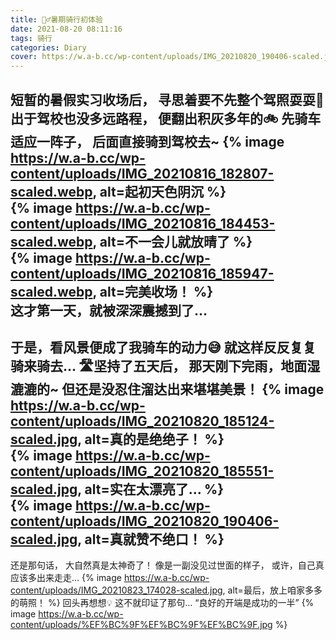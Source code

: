 ```yaml
---
title: 🚴‍♂️暑期骑行初体验
date: 2021-08-20 08:11:16
tags: 骑行
categories: Diary
cover: https://w.a-b.cc/wp-content/uploads/IMG_20210820_190406-scaled.jpg
---
```

短暂的暑假实习收场后，
寻思着要不先整个驾照耍耍🤔
出于驾校也没多远路程，
便翻出积灰多年的🚲
先骑车适应一阵子，
后面直接骑到驾校去~
{% image https://w.a-b.cc/wp-content/uploads/IMG_20210816_182807-scaled.webp, alt=起初天色阴沉 %}  
{% image https://w.a-b.cc/wp-content/uploads/IMG_20210816_184453-scaled.webp, alt=不一会儿就放晴了 %}  
{% image https://w.a-b.cc/wp-content/uploads/IMG_20210816_185947-scaled.webp, alt=完美收场！ %}  
这才第一天，就被深深震撼到了…
---
于是，看风景便成了我骑车的动力😅
就这样反反复复骑来骑去…
🛣️坚持了五天后，
那天刚下完雨，地面湿漉漉的~
但还是没忍住溜达出来堪堪美景！
{% image https://w.a-b.cc/wp-content/uploads/IMG_20210820_185124-scaled.jpg, alt=真的是绝绝子！ %}  
{% image https://w.a-b.cc/wp-content/uploads/IMG_20210820_185551-scaled.jpg, alt=实在太漂亮了… %}  
{% image https://w.a-b.cc/wp-content/uploads/IMG_20210820_190406-scaled.jpg, alt=真就赞不绝口！ %}  
---
还是那句话，
大自然真是太神奇了！
像是一副没见过世面的样子，
或许，自己真应该多出来走走…
{% image https://w.a-b.cc/wp-content/uploads/IMG_20210823_174028-scaled.jpg, alt=最后，放上咱家多多的萌照！ %}
回头再想想💡
这不就印证了那句…
“良好的开端是成功的一半”
{% image https://w.a-b.cc/wp-content/uploads/%EF%BC%9F%EF%BC%9F%EF%BC%9F.jpg %}  